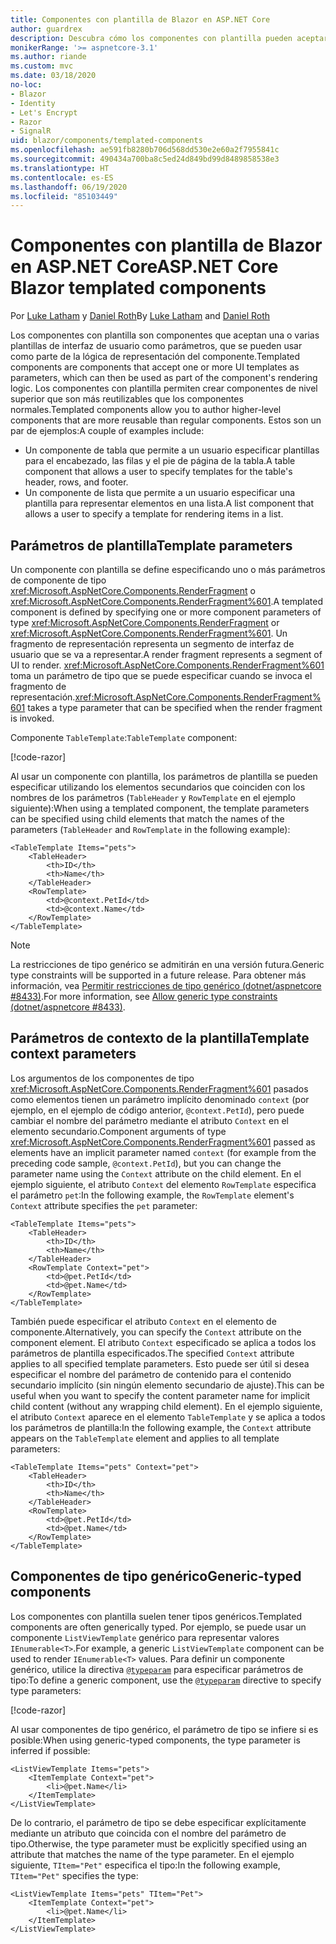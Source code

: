 ```yaml
---
title: Componentes con plantilla de Blazor en ASP.NET Core
author: guardrex
description: Descubra cómo los componentes con plantilla pueden aceptar una o varias plantillas de interfaz de usuario como parámetros, que se pueden usar como parte de la lógica de representación del componente.
monikerRange: '>= aspnetcore-3.1'
ms.author: riande
ms.custom: mvc
ms.date: 03/18/2020
no-loc:
- Blazor
- Identity
- Let's Encrypt
- Razor
- SignalR
uid: blazor/components/templated-components
ms.openlocfilehash: ae591fb8280b706d568dd530e2e60a2f7955841c
ms.sourcegitcommit: 490434a700ba8c5ed24d849bd99d8489858538e3
ms.translationtype: HT
ms.contentlocale: es-ES
ms.lasthandoff: 06/19/2020
ms.locfileid: "85103449"
---
```

# <a name="aspnet-core-blazor-templated-components"></a><span data-ttu-id="a71d2-103">Componentes con plantilla de Blazor en ASP.NET Core</span><span class="sxs-lookup"><span data-stu-id="a71d2-103">ASP.NET Core Blazor templated components</span></span>

<span data-ttu-id="a71d2-104">Por [Luke Latham](https://github.com/guardrex) y [Daniel Roth](https://github.com/danroth27)</span><span class="sxs-lookup"><span data-stu-id="a71d2-104">By [Luke Latham](https://github.com/guardrex) and [Daniel Roth](https://github.com/danroth27)</span></span>

<span data-ttu-id="a71d2-105">Los componentes con plantilla son componentes que aceptan una o varias plantillas de interfaz de usuario como parámetros, que se pueden usar como parte de la lógica de representación del componente.</span><span class="sxs-lookup"><span data-stu-id="a71d2-105">Templated components are components that accept one or more UI templates as parameters, which can then be used as part of the component's rendering logic.</span></span> <span data-ttu-id="a71d2-106">Los componentes con plantilla permiten crear componentes de nivel superior que son más reutilizables que los componentes normales.</span><span class="sxs-lookup"><span data-stu-id="a71d2-106">Templated components allow you to author higher-level components that are more reusable than regular components.</span></span> <span data-ttu-id="a71d2-107">Estos son un par de ejemplos:</span><span class="sxs-lookup"><span data-stu-id="a71d2-107">A couple of examples include:</span></span>

* <span data-ttu-id="a71d2-108">Un componente de tabla que permite a un usuario especificar plantillas para el encabezado, las filas y el pie de página de la tabla.</span><span class="sxs-lookup"><span data-stu-id="a71d2-108">A table component that allows a user to specify templates for the table's header, rows, and footer.</span></span>
* <span data-ttu-id="a71d2-109">Un componente de lista que permite a un usuario especificar una plantilla para representar elementos en una lista.</span><span class="sxs-lookup"><span data-stu-id="a71d2-109">A list component that allows a user to specify a template for rendering items in a list.</span></span>

## <a name="template-parameters"></a><span data-ttu-id="a71d2-110">Parámetros de plantilla</span><span class="sxs-lookup"><span data-stu-id="a71d2-110">Template parameters</span></span>

<span data-ttu-id="a71d2-111">Un componente con plantilla se define especificando uno o más parámetros de componente de tipo <xref:Microsoft.AspNetCore.Components.RenderFragment> o <xref:Microsoft.AspNetCore.Components.RenderFragment%601>.</span><span class="sxs-lookup"><span data-stu-id="a71d2-111">A templated component is defined by specifying one or more component parameters of type <xref:Microsoft.AspNetCore.Components.RenderFragment> or <xref:Microsoft.AspNetCore.Components.RenderFragment%601>.</span></span> <span data-ttu-id="a71d2-112">Un fragmento de representación representa un segmento de interfaz de usuario que se va a representar.</span><span class="sxs-lookup"><span data-stu-id="a71d2-112">A render fragment represents a segment of UI to render.</span></span> <span data-ttu-id="a71d2-113"><xref:Microsoft.AspNetCore.Components.RenderFragment%601> toma un parámetro de tipo que se puede especificar cuando se invoca el fragmento de representación.</span><span class="sxs-lookup"><span data-stu-id="a71d2-113"><xref:Microsoft.AspNetCore.Components.RenderFragment%601> takes a type parameter that can be specified when the render fragment is invoked.</span></span>

<span data-ttu-id="a71d2-114">Componente `TableTemplate`:</span><span class="sxs-lookup"><span data-stu-id="a71d2-114">`TableTemplate` component:</span></span>

[!code-razor[](../common/samples/3.x/BlazorWebAssemblySample/Components/TableTemplate.razor)]

<span data-ttu-id="a71d2-115">Al usar un componente con plantilla, los parámetros de plantilla se pueden especificar utilizando los elementos secundarios que coinciden con los nombres de los parámetros (`TableHeader` y `RowTemplate` en el ejemplo siguiente):</span><span class="sxs-lookup"><span data-stu-id="a71d2-115">When using a templated component, the template parameters can be specified using child elements that match the names of the parameters (`TableHeader` and `RowTemplate` in the following example):</span></span>

```razor
<TableTemplate Items="pets">
    <TableHeader>
        <th>ID</th>
        <th>Name</th>
    </TableHeader>
    <RowTemplate>
        <td>@context.PetId</td>
        <td>@context.Name</td>
    </RowTemplate>
</TableTemplate>
```

> [!NOTE]
> <span data-ttu-id="a71d2-116">La restricciones de tipo genérico se admitirán en una versión futura.</span><span class="sxs-lookup"><span data-stu-id="a71d2-116">Generic type constraints will be supported in a future release.</span></span> <span data-ttu-id="a71d2-117">Para obtener más información, vea [Permitir restricciones de tipo genérico (dotnet/aspnetcore #8433)](https://github.com/dotnet/aspnetcore/issues/8433).</span><span class="sxs-lookup"><span data-stu-id="a71d2-117">For more information, see [Allow generic type constraints (dotnet/aspnetcore #8433)](https://github.com/dotnet/aspnetcore/issues/8433).</span></span>

## <a name="template-context-parameters"></a><span data-ttu-id="a71d2-118">Parámetros de contexto de la plantilla</span><span class="sxs-lookup"><span data-stu-id="a71d2-118">Template context parameters</span></span>

<span data-ttu-id="a71d2-119">Los argumentos de los componentes de tipo <xref:Microsoft.AspNetCore.Components.RenderFragment%601> pasados como elementos tienen un parámetro implícito denominado `context` (por ejemplo, en el ejemplo de código anterior, `@context.PetId`), pero puede cambiar el nombre del parámetro mediante el atributo `Context` en el elemento secundario.</span><span class="sxs-lookup"><span data-stu-id="a71d2-119">Component arguments of type <xref:Microsoft.AspNetCore.Components.RenderFragment%601> passed as elements have an implicit parameter named `context` (for example from the preceding code sample, `@context.PetId`), but you can change the parameter name using the `Context` attribute on the child element.</span></span> <span data-ttu-id="a71d2-120">En el ejemplo siguiente, el atributo `Context` del elemento `RowTemplate` especifica el parámetro `pet`:</span><span class="sxs-lookup"><span data-stu-id="a71d2-120">In the following example, the `RowTemplate` element's `Context` attribute specifies the `pet` parameter:</span></span>

```razor
<TableTemplate Items="pets">
    <TableHeader>
        <th>ID</th>
        <th>Name</th>
    </TableHeader>
    <RowTemplate Context="pet">
        <td>@pet.PetId</td>
        <td>@pet.Name</td>
    </RowTemplate>
</TableTemplate>
```

<span data-ttu-id="a71d2-121">También puede especificar el atributo `Context` en el elemento de componente.</span><span class="sxs-lookup"><span data-stu-id="a71d2-121">Alternatively, you can specify the `Context` attribute on the component element.</span></span> <span data-ttu-id="a71d2-122">El atributo `Context` especificado se aplica a todos los parámetros de plantilla especificados.</span><span class="sxs-lookup"><span data-stu-id="a71d2-122">The specified `Context` attribute applies to all specified template parameters.</span></span> <span data-ttu-id="a71d2-123">Esto puede ser útil si desea especificar el nombre del parámetro de contenido para el contenido secundario implícito (sin ningún elemento secundario de ajuste).</span><span class="sxs-lookup"><span data-stu-id="a71d2-123">This can be useful when you want to specify the content parameter name for implicit child content (without any wrapping child element).</span></span> <span data-ttu-id="a71d2-124">En el ejemplo siguiente, el atributo `Context` aparece en el elemento `TableTemplate` y se aplica a todos los parámetros de plantilla:</span><span class="sxs-lookup"><span data-stu-id="a71d2-124">In the following example, the `Context` attribute appears on the `TableTemplate` element and applies to all template parameters:</span></span>

```razor
<TableTemplate Items="pets" Context="pet">
    <TableHeader>
        <th>ID</th>
        <th>Name</th>
    </TableHeader>
    <RowTemplate>
        <td>@pet.PetId</td>
        <td>@pet.Name</td>
    </RowTemplate>
</TableTemplate>
```

## <a name="generic-typed-components"></a><span data-ttu-id="a71d2-125">Componentes de tipo genérico</span><span class="sxs-lookup"><span data-stu-id="a71d2-125">Generic-typed components</span></span>

<span data-ttu-id="a71d2-126">Los componentes con plantilla suelen tener tipos genéricos.</span><span class="sxs-lookup"><span data-stu-id="a71d2-126">Templated components are often generically typed.</span></span> <span data-ttu-id="a71d2-127">Por ejemplo, se puede usar un componente `ListViewTemplate` genérico para representar valores `IEnumerable<T>`.</span><span class="sxs-lookup"><span data-stu-id="a71d2-127">For example, a generic `ListViewTemplate` component can be used to render `IEnumerable<T>` values.</span></span> <span data-ttu-id="a71d2-128">Para definir un componente genérico, utilice la directiva [`@typeparam`](xref:mvc/views/razor#typeparam) para especificar parámetros de tipo:</span><span class="sxs-lookup"><span data-stu-id="a71d2-128">To define a generic component, use the [`@typeparam`](xref:mvc/views/razor#typeparam) directive to specify type parameters:</span></span>

[!code-razor[](../common/samples/3.x/BlazorWebAssemblySample/Components/ListViewTemplate.razor)]

<span data-ttu-id="a71d2-129">Al usar componentes de tipo genérico, el parámetro de tipo se infiere si es posible:</span><span class="sxs-lookup"><span data-stu-id="a71d2-129">When using generic-typed components, the type parameter is inferred if possible:</span></span>

```razor
<ListViewTemplate Items="pets">
    <ItemTemplate Context="pet">
        <li>@pet.Name</li>
    </ItemTemplate>
</ListViewTemplate>
```

<span data-ttu-id="a71d2-130">De lo contrario, el parámetro de tipo se debe especificar explícitamente mediante un atributo que coincida con el nombre del parámetro de tipo.</span><span class="sxs-lookup"><span data-stu-id="a71d2-130">Otherwise, the type parameter must be explicitly specified using an attribute that matches the name of the type parameter.</span></span> <span data-ttu-id="a71d2-131">En el ejemplo siguiente, `TItem="Pet"` especifica el tipo:</span><span class="sxs-lookup"><span data-stu-id="a71d2-131">In the following example, `TItem="Pet"` specifies the type:</span></span>

```razor
<ListViewTemplate Items="pets" TItem="Pet">
    <ItemTemplate Context="pet">
        <li>@pet.Name</li>
    </ItemTemplate>
</ListViewTemplate>
```
